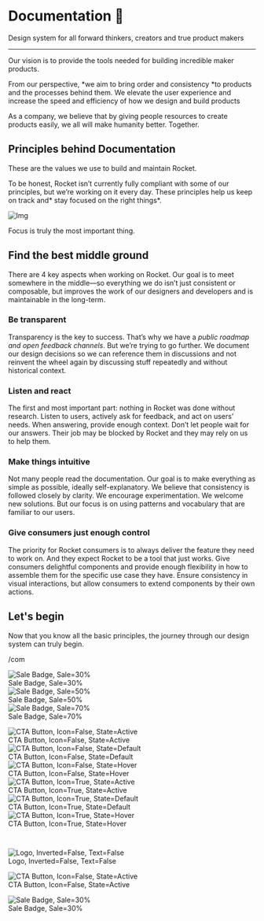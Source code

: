 
# Documentation 🚀

Design system for all forward thinkers, creators and true product makers

---

Our vision is to provide the tools needed for building incredible maker products.

From our perspective, *we aim to bring order and consistency *to products and the processes behind them. We elevate the user experience and increase the speed and efficiency of how we design and build products

As a company, we believe that by giving people resources to create products easily, we all will make humanity better. Together.

## Principles behind Documentation

These are the values we use to build and maintain Rocket.

To be honest, Rocket isn’t currently fully compliant with some of our principles, but we’re working on it every day. These principles help us keep on track and* stay focused on the right things*.

![Img](https://studio-assets.supernova.io/design-systems/14533/9289758a-6300-472a-bbc6-a57098081abf.jpeg)

Focus is truly the most important thing.

## Find the best middle ground

There are 4 key aspects when working on Rocket. Our goal is to meet somewhere in the middle—so everything we do isn’t just consistent or composable, but improves the work of our designers and developers and is maintainable in the long-term.

### Be transparent

Transparency is the key to success. That’s why we have a *public roadmap and open feedback channels*. But we’re trying to go further. We document our design decisions so we can reference them in discussions and not reinvent the wheel again by discussing stuff repeatedly and without historical context.

### Listen and react

The first and most important part: nothing in Rocket was done without research. Listen to users, actively ask for feedback, and act on users’ needs. When answering, provide enough context. Don’t let people wait for our answers. Their job may be blocked by Rocket and they may rely on us to help them.

### Make things intuitive

Not many people read the documentation. Our goal is to make everything as simple as possible, ideally self-explanatory. We believe that consistency is followed closely by clarity. We encourage experimentation. We welcome new solutions. But our focus is on using patterns and vocabulary that are familiar to our users.

### Give consumers just enough control

The priority for Rocket consumers is to always deliver the feature they need to work on. And they expect Rocket to be a tool that just works. Give consumers delightful components and provide enough flexibility in how to assemble them for the specific use case they have. Ensure consistency in visual interactions, but allow consumers to extend components by their own actions.

## Let's begin

Now that you know all the basic principles, the journey through our design system can truly begin.

/com

  
![Sale Badge, Sale=30%](https://studio-assets.supernova.io/design-systems/14533/507dce0f-cad6-43e9-94c1-fab48377b787.png)  
Sale Badge, Sale=30%  
![Sale Badge, Sale=50%](https://studio-assets.supernova.io/design-systems/14533/d5f38440-7999-44eb-83be-80af176031ce.png)  
Sale Badge, Sale=50%  
![Sale Badge, Sale=70%](https://studio-assets.supernova.io/design-systems/14533/3b5b8365-eee2-4086-845c-cb5e0b89283f.png)  
Sale Badge, Sale=70%  


  
![CTA Button, Icon=False, State=Active](https://studio-assets.supernova.io/design-systems/14533/08a2b838-81d8-4681-855f-7df3b198a2ae.png)  
CTA Button, Icon=False, State=Active  
![CTA Button, Icon=False, State=Default](https://studio-assets.supernova.io/design-systems/14533/b531e61e-6ebd-4479-90f5-3f11e046079b.png)  
CTA Button, Icon=False, State=Default  
![CTA Button, Icon=False, State=Hover](https://studio-assets.supernova.io/design-systems/14533/0f04e0c2-8bc9-4e46-bd12-416fb83f8240.png)  
CTA Button, Icon=False, State=Hover  
![CTA Button, Icon=True, State=Active](https://studio-assets.supernova.io/design-systems/14533/02ac7b23-d107-4e51-a2c1-a1fd82ad0275.png)  
CTA Button, Icon=True, State=Active  
![CTA Button, Icon=True, State=Default](https://studio-assets.supernova.io/design-systems/14533/d5749329-d3c4-4868-8ab8-1eb827a4a1a8.png)  
CTA Button, Icon=True, State=Default  
![CTA Button, Icon=True, State=Hover](https://studio-assets.supernova.io/design-systems/14533/4831d1cd-fc7d-4318-9b14-a292fc3a42f6.png)  
CTA Button, Icon=True, State=Hover  


```javascript  
  
```

  
![Logo, Inverted=False, Text=False](https://studio-assets.supernova.io/design-systems/14533/2f4552c9-4016-4301-a174-eed7e15fab6c.png)  
Logo, Inverted=False, Text=False  


  
  


  
![CTA Button, Icon=False, State=Active](https://studio-assets.supernova.io/design-systems/14533/08a2b838-81d8-4681-855f-7df3b198a2ae.png)  
CTA Button, Icon=False, State=Active  


  
![Sale Badge, Sale=30%](https://studio-assets.supernova.io/design-systems/14533/507dce0f-cad6-43e9-94c1-fab48377b787.png)  
Sale Badge, Sale=30%  
